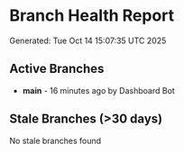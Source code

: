 # Branch Health Report
Generated: Tue Oct 14 15:07:35 UTC 2025

## Active Branches
- **main** - 16 minutes ago by Dashboard Bot

## Stale Branches (>30 days)
No stale branches found
